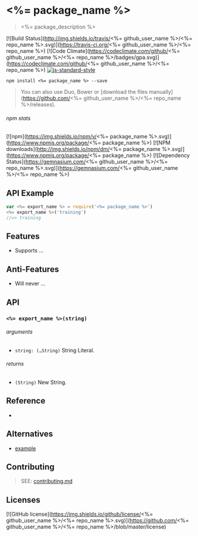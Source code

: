 # <%= package_name %>
> <%= package_description %>

[![Build Status](http://img.shields.io/travis/<%= github_user_name %>/<%= repo_name %>.svg)](https://travis-ci.org/<%= github_user_name %>/<%= repo_name %>) [![Code Climate](https://codeclimate.com/github/<%= github_user_name %>/<%= repo_name %>/badges/gpa.svg)](https://codeclimate.com/github/<%= github_user_name %>/<%= repo_name %>) [![js-standard-style](https://img.shields.io/badge/code%20style-standard-brightgreen.svg?style=flat)](https://github.com/feross/standard)

```shell
npm install <%= package_name %> --save
```

>  You can also use Duo, Bower or [download the files manually](https://github.com/<%= github_user_name %>/<%= repo_name %>/releases).

###### npm stats

[![npm](https://img.shields.io/npm/v/<%= package_name %>.svg)](https://www.npmjs.org/package/<%= package_name %>) [![NPM downloads](http://img.shields.io/npm/dm/<%= package_name %>.svg)](https://www.npmjs.org/package/<%= package_name %>) [![Dependency Status](https://gemnasium.com/<%= github_user_name %>/<%= repo_name %>.svg)](https://gemnasium.com/<%= github_user_name %>/<%= repo_name %>)

## API Example

```js
var <%= export_name %> = require('<%= package_name %>')
<%= export_name %>('training')
//=> training
```

## Features

 - Supports …

## Anti-Features

 - Will never …

## API

### `<%= export_name %>(string)`

###### arguments

 - `string: (…String)` String Literal.

###### returns

 - `(String)` New String.

## Reference

 - []()

## Alternatives

 - [example](https://example.com)

## Contributing

> SEE: [contributing.md](contributing.md)

## Licenses

[![GitHub license](https://img.shields.io/github/license/<%= github_user_name %>/<%= repo_name %>.svg)](https://github.com/<%= github_user_name %>/<%= repo_name %>/blob/master/license)

